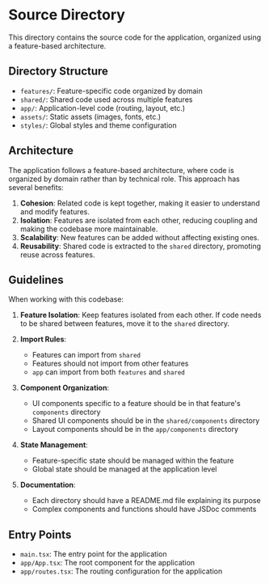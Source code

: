 # Source Directory

This directory contains the source code for the application, organized using a feature-based architecture.

## Directory Structure

- `features/`: Feature-specific code organized by domain
- `shared/`: Shared code used across multiple features
- `app/`: Application-level code (routing, layout, etc.)
- `assets/`: Static assets (images, fonts, etc.)
- `styles/`: Global styles and theme configuration

## Architecture

The application follows a feature-based architecture, where code is organized by domain rather than by technical role. This approach has several benefits:

1. **Cohesion**: Related code is kept together, making it easier to understand and modify features.
2. **Isolation**: Features are isolated from each other, reducing coupling and making the codebase more maintainable.
3. **Scalability**: New features can be added without affecting existing ones.
4. **Reusability**: Shared code is extracted to the `shared` directory, promoting reuse across features.

## Guidelines

When working with this codebase:

1. **Feature Isolation**: Keep features isolated from each other. If code needs to be shared between features, move it to the `shared` directory.

2. **Import Rules**:
   - Features can import from `shared`
   - Features should not import from other features
   - `app` can import from both `features` and `shared`

3. **Component Organization**:
   - UI components specific to a feature should be in that feature's `components` directory
   - Shared UI components should be in the `shared/components` directory
   - Layout components should be in the `app/components` directory

4. **State Management**:
   - Feature-specific state should be managed within the feature
   - Global state should be managed at the application level

5. **Documentation**:
   - Each directory should have a README.md file explaining its purpose
   - Complex components and functions should have JSDoc comments

## Entry Points

- `main.tsx`: The entry point for the application
- `app/App.tsx`: The root component for the application
- `app/routes.tsx`: The routing configuration for the application
